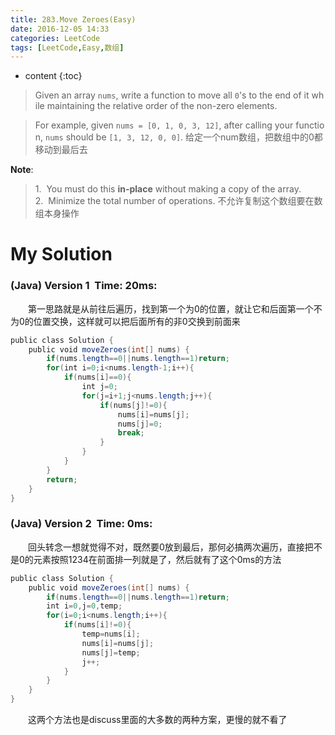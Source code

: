 ```yaml
---
title: 283.Move Zeroes(Easy)
date: 2016-12-05 14:33
categories: LeetCode
tags: [LeetCode,Easy,数组]
---
```


* content
{:toc}


>Given an array `nums`, write a function to move all `0`'s to the end of it while maintaining the relative order of the non-zero elements.

>For example, given `nums = [0, 1, 0, 3, 12]`, after calling your function, `nums` should be `[1, 3, 12, 0, 0]`.
给定一个num数组，把数组中的0都移动到最后去

**Note**:

>1.  You must do this **in-place** without making a copy of the array.
2.  Minimize the total number of operations.
不允许复制这个数组要在数组本身操作

# My Solution
### (Java) Version 1  Time: 20ms:
　　第一思路就是从前往后遍历，找到第一个为0的位置，就让它和后面第一个不为0的位置交换，这样就可以把后面所有的非0交换到前面来
```java
public class Solution {
    public void moveZeroes(int[] nums) {
        if(nums.length==0||nums.length==1)return;
        for(int i=0;i<nums.length-1;i++){
            if(nums[i]==0){
                int j=0;
                for(j=i+1;j<nums.length;j++){
                    if(nums[j]!=0){
                        nums[i]=nums[j];
                        nums[j]=0;
                        break;
                    }
                }
            }
        }
        return;
    }
}
```
### (Java) Version 2  Time: 0ms:
　　回头转念一想就觉得不对，既然要0放到最后，那何必搞两次遍历，直接把不是0的元素按照1234在前面排一列就是了，然后就有了这个0ms的方法
```java
public class Solution {
    public void moveZeroes(int[] nums) {
        if(nums.length==0||nums.length==1)return;
        int i=0,j=0,temp;
        for(i=0;i<nums.length;i++){
            if(nums[i]!=0){
                temp=nums[i];
                nums[i]=nums[j];
                nums[j]=temp;
                j++;
            }
        }
    }
}
```
　　这两个方法也是discuss里面的大多数的两种方案，更慢的就不看了